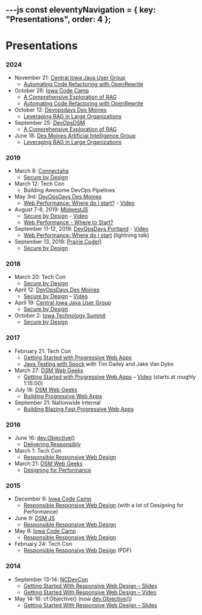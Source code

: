 ---js
const eleventyNavigation = {
	key: "Presentations",
	order: 4
};
---

# Presentations

### 2024

- November 21: [Central Iowa Java User Group](https://www.meetup.com/central-iowa-java-users-group/)
  - [Automating Code Refactoring with OpenRewrite](https://docs.google.com/presentation/d/1_UZBqDGvGLYRgXDWrH3w0woCi1qo6huTkKTPwpFQVAQ/edit#slide=id.g26fa9d244e7_0_50)
- October 26: [Iowa Code Camp](https://iowacodecamp.com/)
  - [A Comprehensive Exploration of RAG](https://docs.google.com/presentation/d/1e2dxQwz9SxiycjOcSMt3Px5c-yKA5-NeY5nzPv7tJ8I/)
  - [Automating Code Refactoring with OpenRewrite](https://docs.google.com/presentation/d/1d4WJFt7_kT-Lsg4CFsnjkQ1suIfUhOWPIG0GpHGlcjU/)
- October 12: [Devopsdays Des Moines](https://devopsdays.org/events/2024-des-moines/)
  - [Leveraging RAG in Large Organizations](https://docs.google.com/presentation/d/1e2dxQwz9SxiycjOcSMt3Px5c-yKA5-NeY5nzPv7tJ8I)
- September 25: [DevOpsDSM](https://www.meetup.com/devopsdsm/events/303375865)
  - [A Comprehensive Exploration of RAG](https://docs.google.com/presentation/d/1e2dxQwz9SxiycjOcSMt3Px5c-yKA5-NeY5nzPv7tJ8I)
- June 18: [Des Moines Artificial Intelligence Group](https://www.meetup.com/des-moines-artificial-intelligence-group/)
  - [Leveraging RAG in Large Organizations](https://docs.google.com/presentation/d/1rjrqZvxp3nKiMcdwsLwKsVYX4atnNm9doHq7G46XKuA/)

### 2019

- March 8: [Connectaha](https://connectaha.com/)
  - [Secure by Design](https://drive.google.com/open?id=1xZ__lWpZcBJkRVotuM3LdjspP0Eu4FISK0zSIc_S_Uw)
- March 12: Tech Con
  - Building Awesome DevOps Pipelines
- May 3rd: [DevOpsDays Des Moines](https://devopsdays.org/events/2019-des-moines/welcome/)
  - [Web Performance: Where do I start?](https://docs.google.com/presentation/d/1Km9RTAULSGr8Xo6CY9-josMSJV9T1B7eadL_G_deDpo/edit) - [Video](https://youtu.be/Xg6FAU7s61g)
- August 7-8, 2019: [MidwestJS](http://midwestjs.com/)
  - [Secure by Design](https://docs.google.com/presentation/d/1JyKFChu0hvP7FWQqkcFgaS7lXiucru40cFXpIoOlQzw) - [Video](https://www.youtube.com/watch?v=7bvkeUzTSJM)
  - [Web Performance - Where to Start?](https://docs.google.com/presentation/d/1QPfz1W1sDDk12AEQMjLm-rPr5X5erDWGIgrHPwBl8nQ)
- September 11-12, 2019: [DevOpsDays Portland](https://devopsdays.org/events/2019-portland/welcome/) - [Video](https://www.youtube.com/watch?v=SdGYx_4r1gU)
  - [Web Performance: Where do I start](https://drive.google.com/open?id=1A1vQIC_aUBSQjgAy9ApUoJDmjPO_GyP-TrZHw77DGhw) (lightning talk)
- September 13, 2019: [Prairie.Code()](https://prairiecode.amegala.com/Schedule)
  - [Secure by Design](https://docs.google.com/presentation/d/1RGLcg-QeQzsVSfxgFWN03lqALEPsqCU11pj1J0I9z2g/)

### 2018

- March 20: Tech Con
  - [Secure by Design](https://drive.google.com/open?id=1KhXdtizq6RzRKCIo78RGC5oQ7gaQOflf)
- April 12: [DevOpsDays Des Moines](https://www.devopsdays.org/events/2018-des-moines/welcome/)
  - [Secure by Design](https://drive.google.com/open?id=1BYOTcCUqhNt0yhhVqTDM_HesaA-ode0hTUYrHW0WjN4) &#8211; [Video](https://www.youtube.com/watch?v=dSvCjYdQf_E&t=9s)
- April 19: [Central Iowa Java User Group](https://www.meetup.com/central-iowa-java-users-group/events/249360803/)
  - [Secure by Design](https://drive.google.com/open?id=1eEEnyBEoQVjByWWC34v2RRpLZMqEzv87powHkV1Kx5U)
- October 2: [Iowa Technology Summit](https://www.technologyiowa.org/)
  - [Secure by Design](https://docs.google.com/presentation/d/1mWw78bRNo1vd3s-ght9CTMs_7g-07MSoHiJCykiYKRE/edit#slide=id.g41867286b2_0_68)

### 2017

- February 21: Tech Con
  - <a href="https://drive.google.com/open?id=0B7VF-H5Jt9erYlU4VWczQzRmakU" target="_blank" rel="noopener">Getting Started with Progressive Web Apps</a>
  - <a href="https://drive.google.com/open?id=0B7VF-H5Jt9erMnZOOGxHNllWQVU" target="_blank" rel="noopener">Java Testing with Spock</a> with Tim Dailey and Jake Van Dyke
- March 27: <a href="https://www.dsmwebgeeks.com/wg_events/join-us-march-27th-annual-social-event/" target="_blank" rel="noopener">DSM Web Geeks</a>
  - <a href="https://docs.google.com/presentation/d/1gqFK30M0UNKyh9qJp5lEY43u7IqPaeQ-y60QHcpY1hA/edit" target="_blank" rel="noopener">Getting Started with Progressive Web Apps</a> &#8211; [Video](https://www.facebook.com/DSMWebGeeks/videos/1423410991065489/) (starts at roughly 1:15:00)
- July 18: [DSM Web Geeks](https://www.dsmwebgeeks.com/wg_events/building-blazing-fast-progressive-web-apps/)
  - [Building Progressive Web Apps](https://docs.google.com/presentation/d/1yGvldEwGIuDUCJxjI65COEnGrhP3M8dQzU6-l2EQR9M/edit#slide=id.g201a270098_0_5)
- September 21: Nationwide Internal
  - [Building Blazing Fast Progressive Web Apps](https://docs.google.com/presentation/d/1sOyNWbr5tzdwFtcEf58vd0sDWjUyoFjsdlEb05ZcU74/edit#slide=id.g201a270098_0_0)

### 2016

- June 16: <a href="https://www.devobjective.com/" target="_blank" rel="noopener">dev.Objective()</a>
  - <a href="https://docs.google.com/presentation/d/11Jysy7rKVahfVddCB4fnyk2VSwQ_M-SW0VoFOeoesA0/edit" target="_blank" rel="noopener">Delivering Responsibly</a>
- March 1: Tech Con
  - <a href="https://docs.google.com/presentation/d/1kL7xLnHYPyRFFNbsJ8kJci4tQrcZCo2GjM84-I3McRo/edit?usp=sharing" target="_blank" rel="noopener">Responsible Responsive Web Design</a>
- March 21: <a href="https://www.dsmwebgeeks.com/" target="_blank" rel="noopener">DSM Web Geeks</a>
  - <a href="https://docs.google.com/presentation/d/1tMkfxplam0G_lATb38l0BqvoACFawlKGFqDncHMTElY" target="_blank" rel="noopener">Designing for Performance</a>

### 2015

- December 6: <a href="https://iowacodecamp.com/session/list" target="_blank" rel="noopener">Iowa Code Camp</a>
  - <a href="https://mrbusche.com/p/iowacodecamp/#/" target="_blank" rel="noopener">Responsible Responsive Web Design</a> (with a lot of Designing for Performance)
- June 9: <a href="https://dsmjs.com/" target="_blank" rel="noopener">DSM JS</a>
  - <a href="https://mrbusche.com/p/rrwd" target="_blank" rel="noopener">Responsible Responsive Web Design</a>
- May 9: <a href="https://iowacodecamp.com/" target="_blank" rel="noopener">Iowa Code Camp</a>
  - <a href="https://mrbusche.com/p/rrwd" target="_blank" rel="noopener">Responsible Responsive Web Design</a>
- February 24: Tech Con
  - <a href="https://mrbusche.com/p/techcon/techcon.pdf" target="_blank" rel="noopener">Responsible Responsive Web Design</a> (PDF)

### 2014

- September 13-14: <a href="https://www.ncdevcon.com/" target="_blank" rel="noopener">NCDevCon</a>
  - <a href="https://mrbusche.com/p/responsive-NCDevCon/#/" target="_blank" rel="noopener">Getting Started With Responsive Web Design &#8211; Slides</a>
  - <a href="https://textiles.online.ncsu.edu/online/Play/d40c35ec04c542f2b2a0bb01ddd9016d1d?catalog=f3393fc7-f068-4b21-84cd-23d1cebcd014" target="_blank" rel="noopener">Getting Started With Responsive Web Design &#8211; Video</a>
- May 14-16: cf.Objective() (now <a href="https://www.devobjective.com/" target="_blank" rel="noopener">dev.Objective()</a>)
  - <a href="https://mrbusche.com/p/responsive/#/" target="_blank" rel="noopener">Getting Started With Responsive Web Design &#8211; Slides</a>
